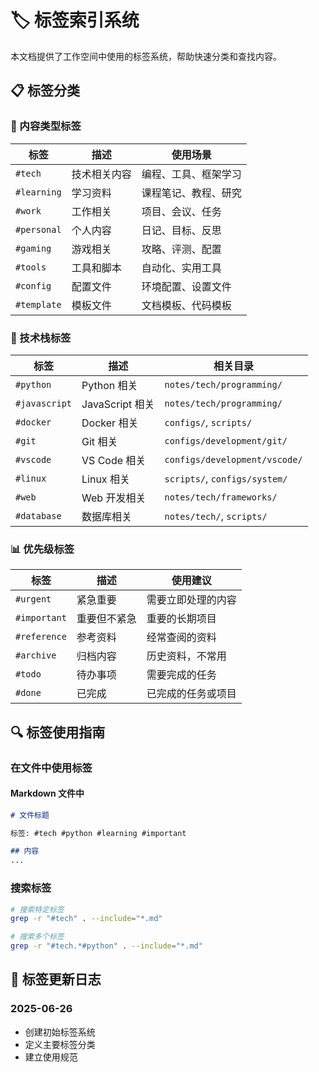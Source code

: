 # 🏷️ 标签索引系统

本文档提供了工作空间中使用的标签系统，帮助快速分类和查找内容。

## 📋 标签分类

### 🎯 内容类型标签

| 标签 | 描述 | 使用场景 |
|------|------|----------|
| `#tech` | 技术相关内容 | 编程、工具、框架学习 |
| `#learning` | 学习资料 | 课程笔记、教程、研究 |
| `#work` | 工作相关 | 项目、会议、任务 |
| `#personal` | 个人内容 | 日记、目标、反思 |
| `#gaming` | 游戏相关 | 攻略、评测、配置 |
| `#tools` | 工具和脚本 | 自动化、实用工具 |
| `#config` | 配置文件 | 环境配置、设置文件 |
| `#template` | 模板文件 | 文档模板、代码模板 |

### 🔧 技术栈标签

| 标签 | 描述 | 相关目录 |
|------|------|----------|
| `#python` | Python 相关 | `notes/tech/programming/` |
| `#javascript` | JavaScript 相关 | `notes/tech/programming/` |
| `#docker` | Docker 相关 | `configs/`, `scripts/` |
| `#git` | Git 相关 | `configs/development/git/` |
| `#vscode` | VS Code 相关 | `configs/development/vscode/` |
| `#linux` | Linux 相关 | `scripts/`, `configs/system/` |
| `#web` | Web 开发相关 | `notes/tech/frameworks/` |
| `#database` | 数据库相关 | `notes/tech/`, `scripts/` |

### 📊 优先级标签

| 标签 | 描述 | 使用建议 |
|------|------|----------|
| `#urgent` | 紧急重要 | 需要立即处理的内容 |
| `#important` | 重要但不紧急 | 重要的长期项目 |
| `#reference` | 参考资料 | 经常查阅的资料 |
| `#archive` | 归档内容 | 历史资料，不常用 |
| `#todo` | 待办事项 | 需要完成的任务 |
| `#done` | 已完成 | 已完成的任务或项目 |

## 🔍 标签使用指南

### 在文件中使用标签

#### Markdown 文件中
```markdown
# 文件标题

标签: #tech #python #learning #important

## 内容
...
```

### 搜索标签
```bash
# 搜索特定标签
grep -r "#tech" . --include="*.md"

# 搜索多个标签
grep -r "#tech.*#python" . --include="*.md"
```

## 🔄 标签更新日志

### 2025-06-26
- 创建初始标签系统
- 定义主要标签分类
- 建立使用规范
